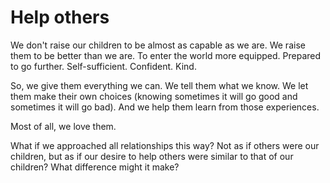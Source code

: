# Help others

We don't raise our children to be almost as capable as we are. We raise them to be better than we are. To enter the world more equipped. Prepared to go further. Self-sufficient. Confident. Kind.

So, we give them everything we can. We tell them what we know. We let them make their own choices (knowing sometimes it will go good and sometimes it will go bad). And we help them learn from those experiences.

Most of all, we love them.

What if we approached all relationships this way? Not as if others were our children, but as if our desire to help others were similar to that of our children? What difference might it make?

